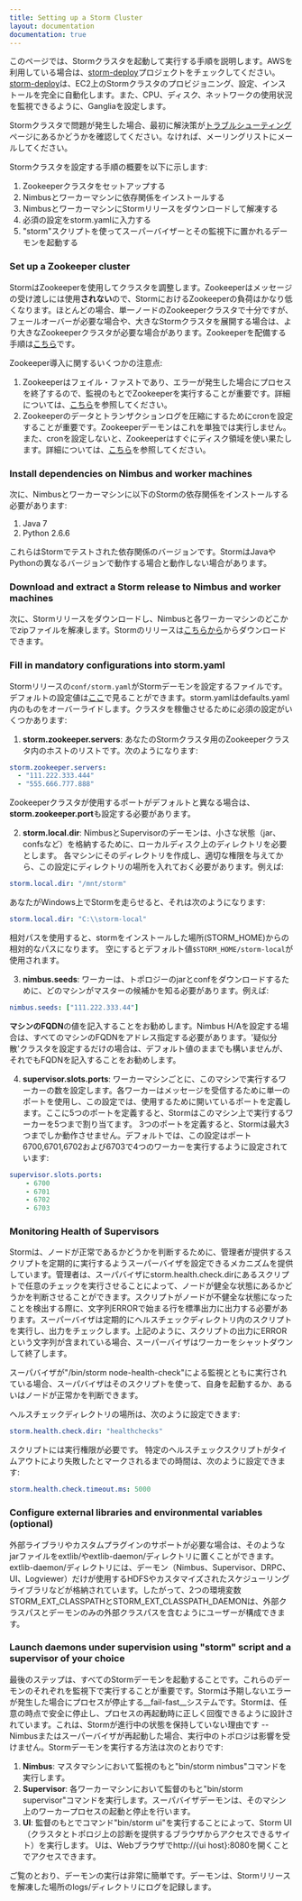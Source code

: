 ```yaml
---
title: Setting up a Storm Cluster
layout: documentation
documentation: true
---
```

このページでは、Stormクラスタを起動して実行する手順を説明します。AWSを利用している場合は、[storm-deploy](https://github.com/nathanmarz/storm-deploy/wiki)プロジェクトをチェックしてください。[storm-deploy](https://github.com/nathanmarz/storm-deploy/wiki)は、EC2上のStormクラスタのプロビジョニング、設定、インストールを完全に自動化します。また、CPU、ディスク、ネットワークの使用状況を監視できるように、Gangliaを設定します。

Stormクラスタで問題が発生した場合、最初に解決策が[トラブルシューティング](Troubleshooting.html)ページにあるかどうかを確認してください。なければ、メーリングリストにメールしてください。

Stormクラスタを設定する手順の概要を以下に示します:

1. Zookeeperクラスタをセットアップする
2. Nimbusとワーカーマシンに依存関係をインストールする
3. NimbusとワーカーマシンにStormリリースをダウンロードして解凍する
4. 必須の設定をstorm.yamlに入力する
5. "storm"スクリプトを使ってスーパーバイザーとその監視下に置かれるデーモンを起動する

### Set up a Zookeeper cluster

StormはZookeeperを使用してクラスタを調整します。Zookeeperはメッセージの受け渡しには使用**されない**ので、StormにおけるZookeeperの負荷はかなり低くなります。ほとんどの場合、単一ノードのZookeeperクラスタで十分ですが、フェールオーバーが必要な場合や、大きなStormクラスタを展開する場合は、より大きなZookeeperクラスタが必要な場合があります。Zookeeperを配備する手順は[こちら](http://zookeeper.apache.org/doc/r3.3.3/zookeeperAdmin.html)です。

Zookeeper導入に関するいくつかの注意点:

1. Zookeeperはフェイル・ファストであり、エラーが発生した場合にプロセスを終了するので、監視のもとでZookeeperを実行することが重要です。詳細については、[こちら](http://zookeeper.apache.org/doc/r3.3.3/zookeeperAdmin.html#sc_supervision)を参照してください。
2. Zookeeperのデータとトランザクションログを圧縮にするためにcronを設定することが重要です。Zookeeperデーモンはこれを単独では実行しません。また、cronを設定しないと、Zookeeperはすぐにディスク領域を使い果たします。詳細については、[こちら](http://zookeeper.apache.org/doc/r3.3.3/zookeeperAdmin.html#sc_maintenance)を参照してください。

### Install dependencies on Nimbus and worker machines

次に、Nimbusとワーカーマシンに以下のStormの依存関係をインストールする必要があります:

1. Java 7
2. Python 2.6.6

これらはStormでテストされた依存関係のバージョンです。StormはJavaやPythonの異なるバージョンで動作する場合と動作しない場合があります。


### Download and extract a Storm release to Nimbus and worker machines

次に、Stormリリースをダウンロードし、Nimbusと各ワーカーマシンのどこかでzipファイルを解凍します。Stormのリリースは[こちらから](http://github.com/apache/storm/releases)からダウンロードできます。

### Fill in mandatory configurations into storm.yaml

Stormリリースの`conf/storm.yaml`がStormデーモンを設定するファイルです。デフォルトの設定値は[ここ]({{page.git-blob-base}}/conf/defaults.yaml)で見ることができます。storm.yamlはdefaults.yaml内のものをオーバーライドします。クラスタを稼働させるために必須の設定がいくつかあります:

1) **storm.zookeeper.servers**: あなたのStormクラスタ用のZookeeperクラスタ内のホストのリストです。次のようになります:

```yaml
storm.zookeeper.servers:
  - "111.222.333.444"
  - "555.666.777.888"
```

Zookeeperクラスタが使用するポートがデフォルトと異なる場合は、**storm.zookeeper.port**も設定する必要があります。

2) **storm.local.dir**: NimbusとSupervisorのデーモンは、小さな状態（jar、confsなど）を格納するために、ローカルディスク上のディレクトリを必要とします。
各マシンにそのディレクトリを作成し、適切な権限を与えてから、この設定にディレクトリの場所を入れておく必要があります。例えば:

```yaml
storm.local.dir: "/mnt/storm"
```
あなたがWindows上でStormを走らせると、それは次のようになります:

```yaml
storm.local.dir: "C:\\storm-local"
```
相対パスを使用すると、stormをインストールした場所(STORM_HOME)からの相対的なパスになります。
空にするとデフォルト値`$STORM_HOME/storm-local`が使用されます。

3) **nimbus.seeds**: ワーカーは、トポロジーのjarとconfをダウンロードするために、どのマシンがマスターの候補かを知る必要があります。例えば:

```yaml
nimbus.seeds: ["111.222.333.44"]
```
**マシンのFQDN**の値を記入することをお勧めします。Nimbus H/Aを設定する場合は、すべてのマシンのFQDNをアドレス指定する必要があります。'疑似分散'クラスタを設定するだけの場合は、デフォルト値のままでも構いませんが、それでもFQDNを記入することをお勧めします。

4) **supervisor.slots.ports**: ワーカーマシンごとに、このマシンで実行するワーカーの数を設定します。各ワーカーはメッセージを受信するために単一のポートを使用し、この設定では、使用するために開いているポートを定義します。ここに5つのポートを定義すると、Stormはこのマシン上で実行するワーカーを5つまで割り当てます。 3つのポートを定義すると、Stormは最大3つまでしか動作させません。デフォルトでは、この設定はポート6700,6701,6702および6703で4つのワーカーを実行するように設定されています:

```yaml
supervisor.slots.ports:
    - 6700
    - 6701
    - 6702
    - 6703
```

### Monitoring Health of Supervisors

Stormは、ノードが正常であるかどうかを判断するために、管理者が提供するスクリプトを定期的に実行するようスーパーバイザを設定できるメカニズムを提供しています。管理者は、スーパバイザにstorm.health.check.dirにあるスクリプトで任意のチェックを実行させることによって、ノードが健全な状態にあるかどうかを判断させることができます。スクリプトがノードが不健全な状態になったことを検出する際に、文字列ERRORで始まる行を標準出力に出力する必要があります。スーパーバイザは定期的にヘルスチェックディレクトリ内のスクリプトを実行し、出力をチェックします。上記のように、スクリプトの出力にERRORという文字列が含まれている場合、スーパーバイザはワーカーをシャットダウンして終了します。

スーパバイザが"/bin/storm node-health-check"による監視とともに実行されている場合、スーパバイザはそのスクリプトを使って、自身を起動するか、あるいはノードが正常かを判断できます。

ヘルスチェックディレクトリの場所は、次のように設定できます:

```yaml
storm.health.check.dir: "healthchecks"
```

スクリプトには実行権限が必要です。
特定のヘルスチェックスクリプトがタイムアウトにより失敗したとマークされるまでの時間は、次のように設定できます:

```yaml
storm.health.check.timeout.ms: 5000
```

### Configure external libraries and environmental variables (optional)

外部ライブラリやカスタムプラグインのサポートが必要な場合は、そのようなjarファイルをextlib/やextlib-daemon/ディレクトリに置くことができます。extlib-daemon/ディレクトリには、デーモン（Nimbus、Supervisor、DRPC、UI、Logviewer）だけが使用するHDFSやカスタマイズされたスケジューリングライブラリなどが格納されています。したがって、2つの環境変数STORM_EXT_CLASSPATHとSTORM_EXT_CLASSPATH_DAEMONは、外部クラスパスとデーモンのみの外部クラスパスを含むようにユーザーが構成できます。

### Launch daemons under supervision using "storm" script and a supervisor of your choice

最後のステップは、すべてのStormデーモンを起動することです。これらのデーモンのそれぞれを監視下で実行することが重要です。Stormは予期しないエラーが発生した場合にプロセスが停止する__fail-fast__システムです。Stormは、任意の時点で安全に停止し、プロセスの再起動時に正しく回復できるように設計されています。これは、Stormが進行中の状態を保持していない理由です -- Nimbusまたはスーパーバイザが再起動した場合、実行中のトポロジは影響を受けません。Stormデーモンを実行する方法は次のとおりです:

1. **Nimbus**: マスタマシンにおいて監視のもと"bin/storm nimbus"コマンドを実行します。
2. **Supervisor**: 各ワーカーマシンにおいて監督のもと"bin/storm supervisor"コマンドを実行します。スーパバイザデーモンは、そのマシン上のワーカープロセスの起動と停止を行います。
3. **UI**: 監督のもとでコマンド"bin/storm ui"を実行することによって、Storm UI（クラスタとトポロジ上の診断を提供するブラウザからアクセスできるサイト）を実行します。 Uは、Webブラウザでhttp://{ui host}:8080を開くことでアクセスできます。

ご覧のとおり、デーモンの実行は非常に簡単です。デーモンは、Stormリリースを解凍した場所のlogs/ディレクトリにログを記録します。
